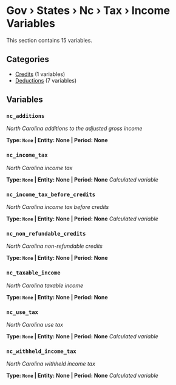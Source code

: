 # Gov › States › Nc › Tax › Income Variables

This section contains 15 variables.

## Categories

- [Credits](credits/index.md) (1 variables)
- [Deductions](deductions/index.md) (7 variables)

## Variables

### `nc_additions`
*North Carolina additions to the adjusted gross income*

**Type: `None` | Entity: None | Period: None**

### `nc_income_tax`
*North Carolina income tax*

**Type: `None` | Entity: None | Period: None**
*Calculated variable*

### `nc_income_tax_before_credits`
*North Carolina income tax before credits*

**Type: `None` | Entity: None | Period: None**
*Calculated variable*

### `nc_non_refundable_credits`
*North Carolina non-refundable credits*

**Type: `None` | Entity: None | Period: None**

### `nc_taxable_income`
*North Carolina taxable income*

**Type: `None` | Entity: None | Period: None**

### `nc_use_tax`
*North Carolina use tax*

**Type: `None` | Entity: None | Period: None**
*Calculated variable*

### `nc_withheld_income_tax`
*North Carolina withheld income tax*

**Type: `None` | Entity: None | Period: None**
*Calculated variable*
